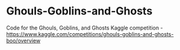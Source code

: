 # Ghouls-Goblins-and-Ghosts
Code for the Ghouls, Goblins, and Ghosts Kaggle competition - https://www.kaggle.com/competitions/ghouls-goblins-and-ghosts-boo/overview
